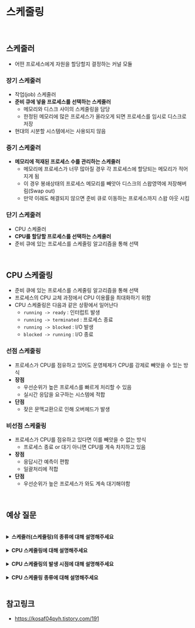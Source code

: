 # 스케줄링

<br>

## 스케줄러

- 어떤 프로세스에게 자원을 할당할지 결정하는 커널 모듈

### 장기 스케줄러

- 작업(job) 스케줄러
- **준비 큐에 넣을 프로세스를 선택하는 스케줄러**
    - 메모리와 디스크 사이의 스케줄링을 담당
    - 한정된 메모리에 많은 프로세스가 올라오게 되면 프로세스를 임시로 디스크로 저장
- 현대의 시분할 시스템에서는 사용되지 않음

### 중기 스케줄러

- **메모리에 적재된 프로세스 수를 관리하는 스케줄러**
    - 메모리에 프로세스가 너무 많아질 경우 각 프로세스에 할당되는 메모리가 적어지게 됨
    - 이 경우 봉쇄상태의 프로세스 메모리를 빼앗아 디스크의 스왑영역에 저장해버림(Swap out)
    - 만약 이래도 해결되지 않으면 준비 큐로 이동하는 프로세스까지 스왑 아웃 시킴

### 단기 스케줄러

- CPU 스케줄러
- **CPU를 할당할 프로세스를 선택하는 스케줄러**
- 준비 큐에 있는 프로세스를 스케줄링 알고리즘을 통해 선택

<br>

## CPU 스케줄링

- 준비 큐에 있는 프로세스를 스케줄링 알고리즘을 통해 선택
- 프로세스의 CPU 교체 과정에서 CPU 이용률을 최대화하기 위함
- CPU 스케줄링은 다음과 같은 상황에서 일어난다
    - `running -> ready` : 인터럽트 발생
    - `running -> terminated` : 프로세스 종료
    - `running -> blocked` : I/O 발생
    - `blocked -> running` : I/O 종료

### 선점 스케줄링

- 프로세스가 CPU를 점유하고 있어도 운영체제가 CPU를 강제로 빼앗을 수 있는 방식
- **장점**
    - 우선순위가 높은 프로세스를 빠르게 처리할 수 있음
    - 실시간 응답을 요구하는 시스템에 적합
- **단점**
    - 잦은 문맥교환으로 인해 오버헤드가 발생

### 비선점 스케줄링

- 프로세스가 CPU를 점유하고 있다면 이를 빼앗을 수 없는 방식
    - 프로세스 종료 or 대기 아니면 CPU를 계속 차지하고 있음
- **장점**
    - 응답시간 예측이 편함
    - 일괄처리에 적합
- **단점**
    - 우선순위가 높은 프로세스가 와도 계속 대기해야함

<br>


## 예상 질문

<br>

<details>
    <summary><b>스케줄러(스케줄링)의 종류에 대해 설명해주세요</b></summary>
    <br>
    스케줄러란 어떤 프로세스에게 자원을 할당할지 선택하는 커널 모듈입니다.<br>
    스케줄러는 장기, 중기, 단기 스케줄러 세가지 종류가 있습니다.<br>
    장기 스케줄러는 준비 큐에 넣을 프로세스를 선택하는 스케줄러로, 한정된 메모리에서 한번에 많은 프로세스가 올라오게 되면 프로세스를 임시로 디스크에 저장합니다.<br>
    중기 스케줄러는 메모리에 적재된 프로세스 수를 관리하는 스케줄러로, 메모리에 프로세스가 너무 많아질 경우 준비나 대기상태의 프로세스 메모리를 빼앗아 디스크로 swap out합니다.<br>
    단기 스케줄러는 CPU 스케줄러라고 불리며 준비 큐에서 CPU를 할당할 프로세스를 선택하는 역할을 합니다.
</details>

<br>

<details>
    <summary><b>CPU 스케줄링에 대해 설명해주세요</b></summary>
    <br>
    CPU 스케줄링이란 준비 큐에 있는 프로세스를 스케줄링 알고리즘을 통해 선택하여 CPU를 할당하는 작업을 말합니다.<br>
    빈번히 일어나는 프로세스의 CPU 교체 과정에서 CPU 이용률을 최대화하기 위해 사용됩니다.
</details>

<br>

<details>
    <summary><b>CPU 스케줄링의 발생 시점에 대해 설명해주세요</b></summary>
    <br>
    CPU 스케줄링은 네가지 상황에서 발생합니다.<br>
    인터럽트가 발생되어 프로세스가 실행상태에서 준비상태로 변경될 때, 실행상태의 프로세스가 종료될때, 실행상태의 프로세스가 입출력이 발생하여 대기 상태로 변경될 때, 대기상태의 프로세스가 입출력 작업이 완료되어 준비상태로 변경될 때 CPU 스케줄링이 발생하게 됩니다.
</details>

<br>

<details>
    <summary><b>CPU 스케줄링 종류에 대해 설명해주세요</b></summary>
    <br>
    CPU 스케줄링의 종류는 선점 방식과 비선점 방식 두가지가 있습니다.<br>
    선점 방식은 프로세스가 CPU를 점유하고 있어도 운영체제가 강제로 CPU를 빼앗을 수 있는 방식입니다.<br>
    따라서 우선순위가 높은 프로세스를 빠르게 실행할 수 있는 장점이 있어 실시간 응답 시스템에 적합하지만, 잦은 CPU 교체로 인한 문맥교환 발생으로 오버헤드가 발생하는 단점도 존재합니다.<br>
    비선점 방식은 프로세스가 CPU를 점유하고 있을때 이를 빼앗을 수 없는 방식입니다.<br>
    따라서 문맥교환이 자주 발생하지 않아 응답시간 예측이 쉽고, 일괄처리 시스템에 적합하지만, 빠르게 처리해야 하는 프로세스가 있어도 계속 대기해야 하는 단점이 있습니다.
</details>

<br>

## 참고링크

- https://kosaf04pyh.tistory.com/191
